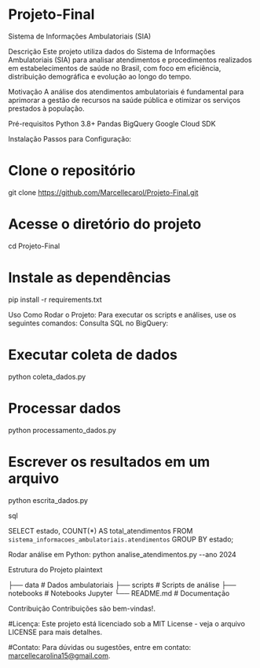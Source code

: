# Projeto-Final
Sistema de Informações Ambulatoriais (SIA)


Descrição
Este projeto utiliza dados do Sistema de Informações Ambulatoriais (SIA) para analisar atendimentos e procedimentos realizados em estabelecimentos de saúde no Brasil, com foco em eficiência, distribuição demográfica e evolução ao longo do tempo.

Motivação
A análise dos atendimentos ambulatoriais é fundamental para aprimorar a gestão de recursos na saúde pública e otimizar os serviços prestados à população.

Pré-requisitos
Python 3.8+
Pandas
BigQuery
Google Cloud SDK

Instalação
Passos para Configuração:
# Clone o repositório
git clone https://github.com/Marcellecarol/Projeto-Final.git

# Acesse o diretório do projeto
cd Projeto-Final

# Instale as dependências
pip install -r requirements.txt

Uso
Como Rodar o Projeto: Para executar os scripts e análises, use os seguintes comandos:
Consulta SQL no BigQuery:
# Executar coleta de dados
python coleta_dados.py

# Processar dados
python processamento_dados.py

# Escrever os resultados em um arquivo
python escrita_dados.py

sql

SELECT estado, COUNT(*) AS total_atendimentos
FROM `sistema_informacoes_ambulatoriais.atendimentos`
GROUP BY estado;

Rodar análise em Python:
python analise_atendimentos.py --ano 2024

Estrutura do Projeto
plaintext

├── data                   # Dados ambulatoriais
├── scripts                # Scripts de análise
├── notebooks              # Notebooks Jupyter
└── README.md              # Documentação

Contribuição
Contribuições são bem-vindas!.

#Licença:
Este projeto está licenciado sob a MIT License - veja o arquivo LICENSE para mais detalhes.

#Contato:
Para dúvidas ou sugestões, entre em contato: marcellecarolina15@gmail.com.

